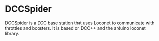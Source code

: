# DCCSpider
DCCSpider is a DCC base station that uses Loconet to communicate with throttles and boosters. It is based on DCC++ and the arduino loconet library.
